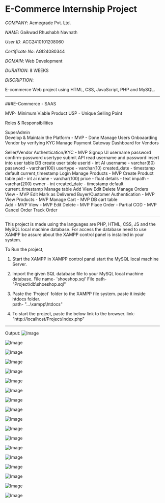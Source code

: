 # E-Commerce Internship Project

*COMPANY*:  Acmegrade Pvt. Ltd.

*NAME*: Gaikwad Rhushabh Navnath

*User ID*: ACG2410101208060

*Certificate No*: AGI24080344

*DOMAIN*: Web Development

*DURATION*: 8 WEEKS


*DISCRIPTION*:

E-commerce Web project using HTML, CSS, JavaScript, PHP and MySQL.

---

###E-Commerce - SAAS

MVP- Minimum Viable Product
USP - Unique Selling Point

Roles & Responsibilities

SuperAdmin  
    Develop & Maintain the Platform - MVP - Done
    Manage Users
    Onboaarding Vendor by verifying KYC
    Manage Payment Gateway
    Dashboard for Vendors
    
Seller/Vendor
    Authentication/KYC - MVP
        Signup 
            UI
                username
                password
                confirm-password
                usertype
                submit
            API
                read username and password
                insert into user table
            DB
                create user table
                    userid - int AI
                    username - varchar(80)
                    password - varchar(100)
                    usertype - varchar(10)
                    created_date - timestamp default current_timestamp
        Login
            Manage Products - MVP
          Create Product table
              pid - int ai
              name - varchar(100)
              price - float
              details - text
              impath - varchar(200)
              owner - int
              created_date - timestamp default current_timestamp
          Manage table
              Add 
              View
              Edit
              Delete
          Manage Orders        
              View - MVP
              Edit
              Mark as Delivered
Buyer/Customer
    Authentication - MVP
    View Products - MVP
    Manage Cart - MVP
    DB
    cart table  
        Add - MVP
        View - MVP
        Edit
        Delete - MVP
    Place Order - Partial
        COD  - MVP
    Cancel Order
    Track Order
    
---
This project is made using the languages are PHP, HTML, CSS, JS and the MySQL local machine database.
For access the database need to use XAMPP be assure about the XAMPP control panel is installed in your system.

To Run the project,
1. Start the XAMPP in XAMPP control panel start the MySQL local machine Server.

2. Import the given SQL database file to your MySQL local machine database.
	File name- 'shoeshop.sql'
	File path- "Project\db\shoeshop.sql"

3. Paste the 'Project' folder to the XAMPP file system.
	paste it inside htdocs folder.	
	path- "...\xampp\htdocs\"

4. To start the project, paste the below link to the browser.
	link- "http://localhost/Project/index.php"

---

Output:
![Image](https://github.com/user-attachments/assets/c80c19bd-c8ab-47d9-b2ff-909a80194a65)

![Image](https://github.com/user-attachments/assets/a43a561c-b606-4ee7-84a5-73f4d2629d64)

![Image](https://github.com/user-attachments/assets/fa847038-7837-49b2-ace1-89c4fc9abd2f)

![Image](https://github.com/user-attachments/assets/cafa5c24-7ae2-400a-85cc-6c8114f6faaa)

![Image](https://github.com/user-attachments/assets/0e9f3d0b-a558-41c8-b2a8-eb838c1a3ec0)

![Image](https://github.com/user-attachments/assets/d6c8e719-382f-4a9b-8b9f-2d0183332ee7)

![Image](https://github.com/user-attachments/assets/e5a8ad7e-1c0a-4f7a-ae74-08281cb094ff)

![Image](https://github.com/user-attachments/assets/098db728-a6ca-415f-8d4f-89ee8448c067)

![Image](https://github.com/user-attachments/assets/235c3997-4e86-473d-af9e-87d5035e0cb8)

![Image](https://github.com/user-attachments/assets/d9470327-389c-4b83-8a6a-a67a190a064b)

![Image](https://github.com/user-attachments/assets/71353b24-351f-4e06-aaab-e05e67480685)

![Image](https://github.com/user-attachments/assets/43c61875-0657-4724-825b-da7dbae766ea)

![Image](https://github.com/user-attachments/assets/843ad8a4-adc9-4b40-a32a-6ac4eb025ef5)

![Image](https://github.com/user-attachments/assets/ce7609b3-1faf-4af8-936a-e6661446e149)

![Image](https://github.com/user-attachments/assets/6e90b428-4ce7-4a30-a3bf-570f79b2fd78)

![Image](https://github.com/user-attachments/assets/92c9d5b9-2a8b-41cf-ab46-80422821177e)

![Image](https://github.com/user-attachments/assets/93cb12f6-39ef-44b7-9109-2f9f1a4f37be)

![Image](https://github.com/user-attachments/assets/61df0d03-2188-48d7-b0e3-4c88ea43a8c3)
